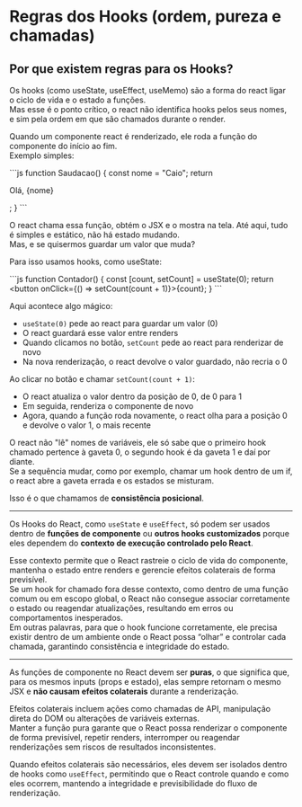# Regras dos Hooks (ordem, pureza e chamadas)

## Por que existem regras para os Hooks?

Os hooks (como useState, useEffect, useMemo) são a forma do react ligar o ciclo de vida e o estado a funções.  
Mas esse é o ponto crítico, o react não identifica hooks pelos seus nomes, e sim pela ordem em que são chamados durante o render.

Quando um componente react é renderizado, ele roda a função do componente do início ao fim.  
Exemplo simples:

\`\`\`js
function Saudacao() {
const nome = "Caio";
return <p>Olá, {nome}</p>;
}
\`\`\`

O react chama essa função, obtém o JSX e o mostra na tela. Até aqui, tudo é simples e estático, não há estado mudando.  
Mas, e se quisermos guardar um valor que muda?

Para isso usamos hooks, como useState:

\`\`\`js
function Contador() {
const [count, setCount] = useState(0);
return <button onClick={() => setCount(count + 1)}>{count}</button>;
}
\`\`\`

Aqui acontece algo mágico:

- `useState(0)` pede ao react para guardar um valor (0)
- O react guardará esse valor entre renders
- Quando clicamos no botão, `setCount` pede ao react para renderizar de novo
- Na nova renderização, o react devolve o valor guardado, não recria o 0

Ao clicar no botão e chamar `setCount(count + 1)`:

- O react atualiza o valor dentro da posição de 0, de 0 para 1
- Em seguida, renderiza o componente de novo
- Agora, quando a função roda novamente, o react olha para a posição 0 e devolve o valor 1, o mais recente

O react não "lê" nomes de variáveis, ele só sabe que o primeiro hook chamado pertence à gaveta 0, o segundo hook é da gaveta 1 e daí por diante.  
Se a sequência mudar, como por exemplo, chamar um hook dentro de um if, o react abre a gaveta errada e os estados se misturam.

Isso é o que chamamos de **consistência posicional**.

---

Os Hooks do React, como `useState` e `useEffect`, só podem ser usados dentro de **funções de componente** ou **outros hooks customizados** porque eles dependem do **contexto de execução controlado pelo React**.

Esse contexto permite que o React rastreie o ciclo de vida do componente, mantenha o estado entre renders e gerencie efeitos colaterais de forma previsível.  
Se um hook for chamado fora desse contexto, como dentro de uma função comum ou em escopo global, o React não consegue associar corretamente o estado ou reagendar atualizações, resultando em erros ou comportamentos inesperados.  
Em outras palavras, para que o hook funcione corretamente, ele precisa existir dentro de um ambiente onde o React possa “olhar” e controlar cada chamada, garantindo consistência e integridade do estado.

---

As funções de componente no React devem ser **puras**, o que significa que, para os mesmos inputs (props e estado), elas sempre retornam o mesmo JSX e **não causam efeitos colaterais** durante a renderização.

Efeitos colaterais incluem ações como chamadas de API, manipulação direta do DOM ou alterações de variáveis externas.  
Manter a função pura garante que o React possa renderizar o componente de forma previsível, repetir renders, interromper ou reagendar renderizações sem riscos de resultados inconsistentes.

Quando efeitos colaterais são necessários, eles devem ser isolados dentro de hooks como `useEffect`, permitindo que o React controle quando e como eles ocorrem, mantendo a integridade e previsibilidade do fluxo de renderização.
